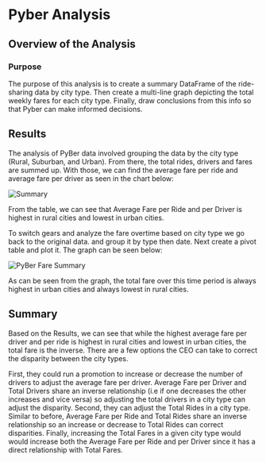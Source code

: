 


# Pyber Analysis

  

## Overview of the Analysis

  

### Purpose
The purpose of this analysis is to create a summary DataFrame of the ride-sharing data by city type. Then create a multi-line graph depicting the total weekly fares for each city type. Finally, draw conclusions from this info so that Pyber can make informed decisions.

  

## Results
The analysis of PyBer data involved grouping the data by the city type (Rural, Suburban, and Urban). From there, the total rides, drivers and fares are summed up. With those, we can find the average fare per ride and average fare per driver as seen in the chart below:

![Summary](Resources/SummaryDataFrame.png)

From the table, we can see that Average Fare per Ride and per Driver is highest in rural cities and lowest in urban cities.

To switch gears and analyze the fare overtime based on city type we go back to the original data. and group it by type then date. Next create a pivot table and plot it. The graph can be seen below:

![PyBer Fare Summary](Resources/PyBer_fare_summary.png)

  
As can be seen from the graph, the total fare over this time period is always highest in urban cities and always lowest in rural cities.

## Summary
Based on the Results, we can see that while the highest average fare per driver and per ride is highest in rural cities and lowest in urban cities, the total fare is the inverse. There are a few options the CEO can take to correct the disparity between the city types.

 First, they could run a promotion to increase or decrease the number of drivers to adjust the average fare per driver. Average Fare per Driver and Total Drivers share an inverse relationship (i.e if one decreases the other increases and vice versa) so adjusting the total drivers in a city type can adjust the disparity. Second, they can adjust the Total Rides in a city type. Similar to before, Average Fare per Ride and Total Rides share an inverse relationship so an increase or decrease to Total Rides can correct disparities. Finally, increasing the Total Fares in a given city type would would increase both the Average Fare per Ride and per Driver since it has a direct relationship with Total Fares. 
